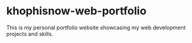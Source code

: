 # khophisnow-web-portfolio
This is my personal portfolio website showcasing my web development projects and skills.
